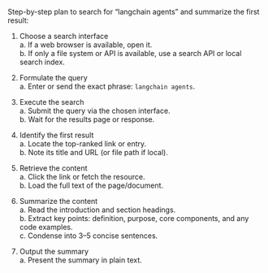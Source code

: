 Step-by-step plan to search for “langchain agents” and summarize the first result:

1. Choose a search interface  
   a. If a web browser is available, open it.  
   b. If only a file system or API is available, use a search API or local search index.

2. Formulate the query  
   a. Enter or send the exact phrase: `langchain agents`.

3. Execute the search  
   a. Submit the query via the chosen interface.  
   b. Wait for the results page or response.

4. Identify the first result  
   a. Locate the top-ranked link or entry.  
   b. Note its title and URL (or file path if local).

5. Retrieve the content  
   a. Click the link or fetch the resource.  
   b. Load the full text of the page/document.

6. Summarize the content  
   a. Read the introduction and section headings.  
   b. Extract key points: definition, purpose, core components, and any code examples.  
   c. Condense into 3–5 concise sentences.

7. Output the summary  
   a. Present the summary in plain text.